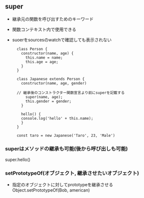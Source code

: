 ## super
- 継承元の関数を呼び出すためのキーワード
- 関数コンテキスト内で使用できる

- suoerをsourcesのwatchで確認しても表示されない


        class Person {
          constructor(name, age) {
            this.name = name;
            this.age = age;  
          }
        }
      
        class Japanese extends Person {
          constructor(name, age, gender)
      
        // 継承後のコンストラクター関数宣言より前にsuperを記載する
            super(name, age);
            this.gender = gender; 
          }
        
          hello() {
          console.log('hello' + this.name);
          }
        }
        
        const taro = new Japanese('Taro', 23, 'Male')

### superはメソッドの継承も可能(後から呼び出しも可能)
super.hello()

### setPrototypeOf(オブジェクト, 継承させたいオブジェクト)
- 指定のオブジェクトに対してprototypeを継承させる
Object.setPrototypeOf(Bob, american)
